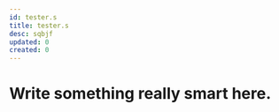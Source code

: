 ```yaml
---
id: tester.s
title: tester.s
desc: sqbjf
updated: 0
created: 0
---
```

# Write something really smart here.
